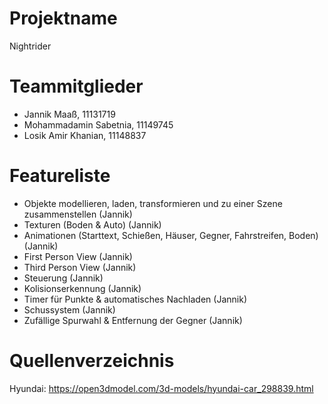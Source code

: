 # Projektname
Nightrider

# Teammitglieder
- Jannik Maaß, 11131719
- Mohammadamin Sabetnia, 11149745
- Losik Amir Khanian, 11148837


# Featureliste
- Objekte modellieren, laden, transformieren und zu einer Szene zusammenstellen (Jannik)
- Texturen (Boden & Auto) (Jannik)
- Animationen (Starttext, Schießen, Häuser, Gegner, Fahrstreifen, Boden) (Jannik)
- First Person View (Jannik)
- Third Person View (Jannik)
- Steuerung (Jannik)
- Kolisionserkennung (Jannik)
- Timer für Punkte & automatisches Nachladen (Jannik)
- Schussystem (Jannik)
- Zufällige Spurwahl & Entfernung der Gegner (Jannik)

# Quellenverzeichnis
Hyundai: https://open3dmodel.com/3d-models/hyundai-car_298839.html
